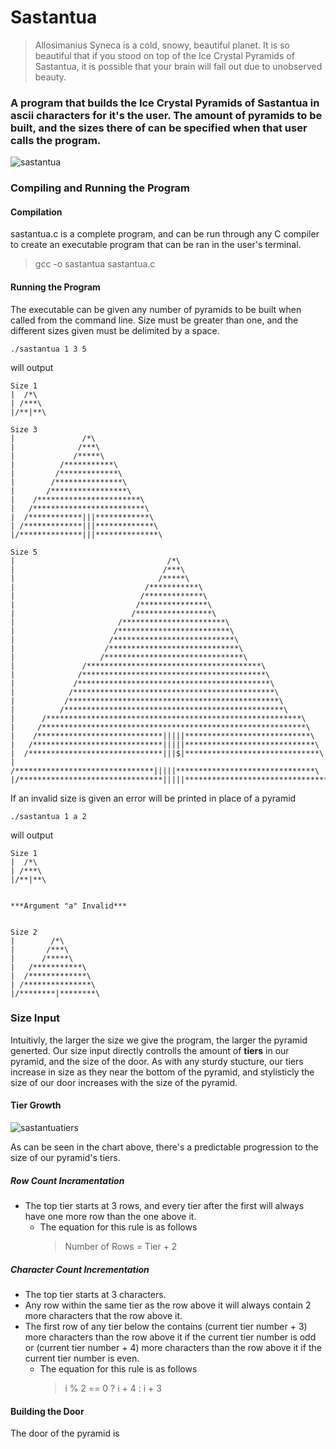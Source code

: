 # Sastantua

> Allosimanius Syneca is a cold, snowy, beautiful planet. It is so beautiful that if you stood on top of the Ice Crystal Pyramids of Sastantua, it is possible that your brain will fall out due to unobserved beauty. 

### A program that builds the Ice Crystal Pyramids of Sastantua in ascii characters for it's the user. The amount of pyramids to be built, and the sizes there of can be specified when that user calls the program.

![sastantua](https://user-images.githubusercontent.com/41135333/43361212-096aed1c-927e-11e8-815e-d5d0e6777507.PNG)

### Compiling and Running the Program

#### Compilation

sastantua.c is a complete program, and can be run through any C compiler to create an executable program that can be ran in the user's terminal.

> gcc -o sastantua sastantua.c

#### Running the Program

The executable can be given any number of pyramids to be built when called from the command line. Size must be greater than one, and the different sizes given must be delimited by a space.

```
./sastantua 1 3 5
```

will output
```
Size 1
|  /*\
| /***\
|/**|**\

Size 3
|               /*\
|              /***\
|             /*****\
|          /***********\
|         /*************\
|        /***************\
|       /*****************\
|    /***********************\
|   /*************************\
|  /************|||************\
| /*************|||*************\
|/**************|||**************\

Size 5
|                                  /*\
|                                 /***\
|                                /*****\
|                             /***********\
|                            /*************\
|                           /***************\
|                          /*****************\
|                       /***********************\
|                      /*************************\
|                     /***************************\
|                    /*****************************\
|                   /*******************************\
|               /***************************************\
|              /*****************************************\
|             /*******************************************\
|            /*********************************************\
|           /***********************************************\
|          /*************************************************\
|      /*********************************************************\
|     /***********************************************************\
|    /****************************|||||****************************\
|   /*****************************|||||*****************************\
|  /******************************|||$|******************************\
| /*******************************|||||*******************************\
|/********************************|||||********************************\
```

If an invalid size is given an error will be printed in place of a pyramid

```
./sastantua 1 a 2
```

will output
```
Size 1
|  /*\
| /***\
|/**|**\


***Argument "a" Invalid***


Size 2
|        /*\
|       /***\
|      /*****\
|   /***********\
|  /*************\
| /***************\
|/********|********\
```

### Size Input

Intuitivly, the larger the size we give the program, the larger the pyramid generted. Our size input directly controlls the amount of **tiers** in our pyramid, and the size of the door. As with any sturdy stucture, our tiers increase in size as they near the bottom of the pyramid, and stylisticly the size of our door increases with the size of the pyramid.

#### Tier Growth

![sastantuatiers](https://user-images.githubusercontent.com/41135333/43378842-10959190-937e-11e8-8800-701656117833.png)

As can be seen in the chart above, there's a predictable progression to the size of our pyramid's tiers.

##### Row Count Incramentation
* The top tier starts at 3 rows, and every tier after the first will always have one more row than the one above it.
    * The equation for this rule is as follows
      >Number of Rows = Tier + 2
##### Character Count Incrementation
* The top tier starts at 3 characters.
* Any row within the same tier as the row above it will always contain 2 more characters that the row above it.
* The first row of any tier below the contains (current tier number + 3) more characters than the row above it if the current tier number is odd or (current tier number + 4) more characters than the row above it if the current tier number is even.
    * The equation for this rule is as follows
      > i % 2 == 0 ? i + 4 : i + 3

#### Building the Door

The door of the pyramid is
